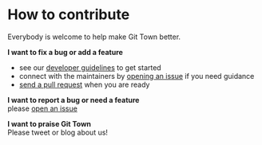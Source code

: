 # How to contribute

Everybody is welcome to help make Git Town better.

**I want to fix a bug or add a feature**

- see our [developer guidelines](DEVELOPMENT.md) to get started
- connect with the maintainers by
  [opening an issue](https://github.com/git-town/git-town/issues/new) if you
  need guidance
- [send a pull request](https://help.github.com/articles/using-pull-requests)
  when you are ready

**I want to report a bug or need a feature** <br> please
[open an issue](https://github.com/git-town/git-town/issues/new)

**I want to praise Git Town** <br> Please tweet or blog about us!
